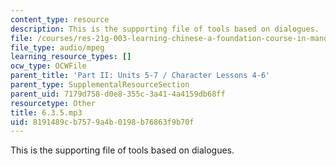```yaml
---
content_type: resource
description: This is the supporting file of tools based on dialogues.
file: /courses/res-21g-003-learning-chinese-a-foundation-course-in-mandarin-spring-2011/8191489cb7579a4b0198b76863f9b70f_6.3.5.mp3
file_type: audio/mpeg
learning_resource_types: []
ocw_type: OCWFile
parent_title: 'Part II: Units 5-7 / Character Lessons 4-6'
parent_type: SupplementalResourceSection
parent_uid: 7179d758-d0e8-355c-3a41-4a4159db68ff
resourcetype: Other
title: 6.3.5.mp3
uid: 8191489c-b757-9a4b-0198-b76863f9b70f
---
```

This is the supporting file of tools based on dialogues.

